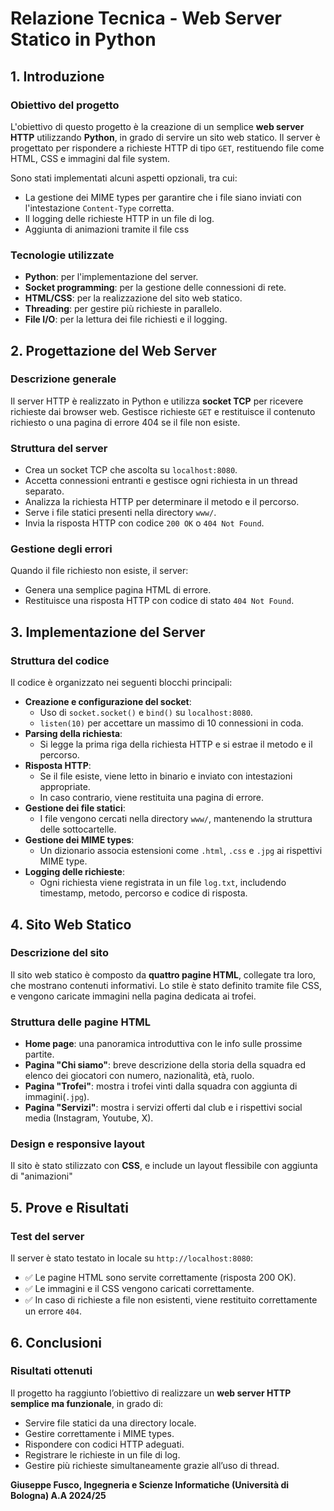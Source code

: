 # Relazione Tecnica - Web Server Statico in Python

## 1. Introduzione

### Obiettivo del progetto
L'obiettivo di questo progetto è la creazione di un semplice **web server HTTP** utilizzando **Python**, in grado di servire un sito web statico. Il server è progettato per rispondere a richieste HTTP di tipo `GET`, restituendo file come HTML, CSS e immagini dal file system.

Sono stati implementati alcuni aspetti opzionali, tra cui:
- La gestione dei MIME types per garantire che i file siano inviati con l'intestazione `Content-Type` corretta.
- Il logging delle richieste HTTP in un file di log.
- Aggiunta di animazioni tramite il file css

### Tecnologie utilizzate
- **Python**: per l'implementazione del server.
- **Socket programming**: per la gestione delle connessioni di rete.
- **HTML/CSS**: per la realizzazione del sito web statico.
- **Threading**: per gestire più richieste in parallelo.
- **File I/O**: per la lettura dei file richiesti e il logging.

## 2. Progettazione del Web Server

### Descrizione generale
Il server HTTP è realizzato in Python e utilizza **socket TCP** per ricevere richieste dai browser web. Gestisce richieste `GET` e restituisce il contenuto richiesto o una pagina di errore 404 se il file non esiste.

### Struttura del server
- Crea un socket TCP che ascolta su `localhost:8080`.
- Accetta connessioni entranti e gestisce ogni richiesta in un thread separato.
- Analizza la richiesta HTTP per determinare il metodo e il percorso.
- Serve i file statici presenti nella directory `www/`.
- Invia la risposta HTTP con codice `200 OK` o `404 Not Found`.

### Gestione degli errori
Quando il file richiesto non esiste, il server:
- Genera una semplice pagina HTML di errore.
- Restituisce una risposta HTTP con codice di stato `404 Not Found`.

## 3. Implementazione del Server

### Struttura del codice
Il codice è organizzato nei seguenti blocchi principali:
- **Creazione e configurazione del socket**:
  - Uso di `socket.socket()` e `bind()` su `localhost:8080`.
  - `listen(10)` per accettare un massimo di 10 connessioni in coda.
- **Parsing della richiesta**:
  - Si legge la prima riga della richiesta HTTP e si estrae il metodo e il percorso.
- **Risposta HTTP**:
  - Se il file esiste, viene letto in binario e inviato con intestazioni appropriate.
  - In caso contrario, viene restituita una pagina di errore.
- **Gestione dei file statici**:
  - I file vengono cercati nella directory `www/`, mantenendo la struttura delle sottocartelle.
- **Gestione dei MIME types**:
  - Un dizionario associa estensioni come `.html`, `.css` e `.jpg` ai rispettivi MIME type.
- **Logging delle richieste**:
  - Ogni richiesta viene registrata in un file `log.txt`, includendo timestamp, metodo, percorso e codice di risposta.

## 4. Sito Web Statico

### Descrizione del sito
Il sito web statico è composto da **quattro pagine HTML**, collegate tra loro, che mostrano contenuti informativi. Lo stile è stato definito tramite file CSS, e vengono caricate immagini nella pagina dedicata ai trofei.

### Struttura delle pagine HTML
- **Home page**: una panoramica introduttiva con le info sulle prossime partite.
- **Pagina "Chi siamo"**: breve descrizione della storia della squadra ed elenco dei giocatori con numero, nazionalità, età, ruolo.
- **Pagina "Trofei"**: mostra i trofei vinti dalla squadra con aggiunta di immagini(`.jpg`).
- **Pagina "Servizi"**: mostra i servizi offerti dal club e i rispettivi social media (Instagram, Youtube, X).

### Design e responsive layout
Il sito è stato stilizzato con **CSS**, e include un layout flessibile con aggiunta di "animazioni"

## 5. Prove e Risultati

### Test del server
Il server è stato testato in locale su `http://localhost:8080`:
- ✅ Le pagine HTML sono servite correttamente (risposta 200 OK).
- ✅ Le immagini e il CSS vengono caricati correttamente.
- ✅ In caso di richieste a file non esistenti, viene restituito correttamente un errore `404`.

## 6. Conclusioni

### Risultati ottenuti
Il progetto ha raggiunto l’obiettivo di realizzare un **web server HTTP semplice ma funzionale**, in grado di:
- Servire file statici da una directory locale.
- Gestire correttamente i MIME types.
- Rispondere con codici HTTP adeguati.
- Registrare le richieste in un file di log.
- Gestire più richieste simultaneamente grazie all’uso di thread.


**Giuseppe Fusco, Ingegneria e Scienze Informatiche (Università di Bologna) A.A 2024/25**
